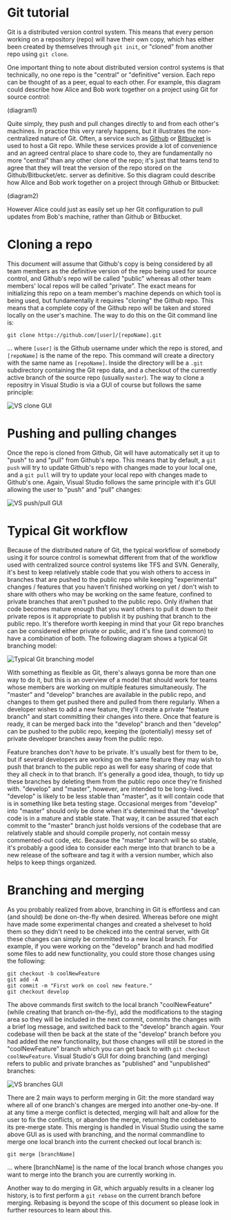 # Git tutorial
Git is a distributed version control system.  This means that every person working on a repository (repo) will have their own copy, which has either been created by themselves through `git init`, or "cloned" from another repo using `git clone`.

One important thing to note about distributed version control systems is that technically, no one repo is the "central" or "definitive" version.  Each repo can be thought of as a peer, equal to each other.  For example, this diagram could describe how Alice and Bob work together on a project using Git for source control:

(diagram1)

Quite simply, they push and pull changes directly to and from each other's machines.  In practice this very rarely happens, but it illustrates the non-centralized nature of Git.  Often, a service such as [Github](https://github.com/) or [Bitbucket](https://bitbucket.org/) is used to host a Git repo.  While these services provide a lot of convenience and an agreed central place to share code to, they are fundamentally no more "central" than any other clone of the repo; it's just that teams tend to agree that they will treat the version of the repo stored on the Github/Bitbucket/etc. server as definitive.  So this diagram could describe how Alice and Bob work together on a project through Github or Bitbucket:

(diagram2)

However Alice could just as easily set up her Git configuration to pull updates from Bob's machine, rather than Github or Bitbucket.

# Cloning a repo
This document will assume that Github's copy is being considered by all team members as the definitive version of the repo being used for source control, and Github's repo will be called "public" whereas all other team members' local repos will be called "private".  The exact means for initializing this repo on a team member's machine depends on which tool is being used, but fundamentally it requires "cloning" the Github repo.  This means that a complete copy of the Github repo will be taken and stored locally on the user's machine.  The way to do this on the Git command line is:

```
git clone https://github.com/[user]/[repoName].git
```

... where `[user]` is the Github username under which the repo is stored, and `[repoName]` is the name of the repo.  This command will create a directory with the same name as `[repoName]`.  Inside the directory will be a `.git` subdirectory containing the Git repo data, and a checkout of the currently active branch of the source repo (usually `master`).  The way to clone a repositry in Visual Studio is via a GUI of course but follows the same principle:

![VS clone GUI](vs-clone.png)

# Pushing and pulling changes
Once the repo is cloned from Github, Git will have automatically set it up to "push" to and "pull" from Github's repo.  This means that by default, a `git push` will try to update Github's repo with changes made to your local one, and a `git pull` will try to update your local repo with changes made to Github's one.  Again, Visual Studio follows the same principle with it's GUI allowing the user to "push" and "pull" changes:

![VS push/pull GUI](vs-pushpull.png)

# Typical Git workflow
Because of the distributed nature of Git, the typical workflow of somebody using it for source control is somewhat different from that of the workflow used with centralized source control systems like TFS and SVN.  Generally, it's best to keep relatively stable code that you wish others to access in branches that are pushed to the public repo while keeping "experimental" changes / features that you haven't finished working on yet / don't wish to share with others who may be working on the same feature, confined to private branches that aren't pushed to the public repo.  Only if/when that code becomes mature enough that you want others to pull it down to their private repos is it appropriate to publish it by pushing that branch to the public repo.  It's therefore worth keeping in mind that your Git repo branches can be considered either private or public, and it's fine (and common) to have a combination of both.  The following diagram shows a typical Git branching model:

![Typical Git branching model](git-branching-model.png)

With something as flexible as Git, there's always gonna be more than one way to do it, but this is an overview of a model that should work for teams whose members are working on multiple features simultaneously.  The "master" and "develop" branches are available in the public repo, and changes to them get pushed there and pulled from there regularly.  When a developer wishes to add a new feature, they'll create a private "feature branch" and start committing their changes into there.  Once that feature is ready, it can be merged back into the "develop" branch and then "develop" can be pushed to the public repo, keeping the (potentially) messy set of private developer branches away from the public repo.

Feature branches don't *have* to be private.  It's usually best for them to be, but if several developers are working on the same feature they may wish to push that branch to the public repo as well for easy sharing of code that they all check in to that branch.  It's generally a good idea, though, to tidy up these branches by deleting them from the public repo once they're finished with.  "develop" and "master", however, are intended to be long-lived.  "develop" is likely to be less stable than "master", as it will contain code that is in something like beta testing stage.  Occasional merges from "develop" into "master" should only be done when it's determined that the "develop" code is in a mature and stable state.  That way, it can be assured that each commit to the "master" branch just holds versions of the codebase that are relatively stable and should compile properly, not contain messy commented-out code, etc.  Because the "master" branch will be so stable, it's probably a good idea to consider each merge into that branch to be a new release of the software and tag it with a version number, which also helps to keep things organized.

# Branching and merging
As you probably realized from above, branching in Git is effortless and can (and should) be done on-the-fly when desired.  Whereas before one might have made some experimental changes and created a shelveset to hold them so they didn't need to be chekced into the central server, with Git these changes can simply be committed to a new local branch.  For example, if you were working on the "develop" branch and had modified some files to add new functionality, you could store those changes using the following:

```
git checkout -b coolNewFeature
git add -A
git commit -m "First work on cool new feature."
git checkout develop
```

The above commands first switch to the local branch "coolNewFeature" (while creating that branch on-the-fly), add the modifications to the staging area so they will be included in the next commit, commits the changes with a brief log message, and switched back to the "develop" branch again.  Your codebase will then be back at the state of the "develop" branch before you had added the new functionality, but those changes will still be stored in the "coolNewFeature" branch which you can get back to with `git checkout coolNewFeature`.  Visual Studio's GUI for doing branching (and merging) refers to public and private branches as "published" and "unpublished" branches:

![VS branches GUI](vs-branches.png)

There are 2 main ways to perform merging in Git: the more standard way where all of one branch's changes are merged into another one-by-one.  If at any time a merge conflict is detected, merging will halt and allow for the user to fix the conflicts, or abandon the merge, returning the codebase to its pre-merge state.  This merging is handled in Visual Studio using the same above GUI as is used with branching, and the normal commandline to merge one local branch into the current checked out local branch is:

```
git merge [branchName]
```

... where [branchName] is the name of the local branch whose changes you want to merge into the branch you are currently working in.

Another way to do merging in Git, which arguably results in a cleaner log history, is to first perform a `git rebase` on the current branch before merging.  Rebasing is beyond the scope of this document so please look in further resources to learn about this.

